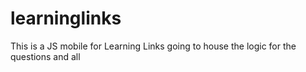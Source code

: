 # learninglinks
This is a JS mobile for Learning Links going to house the logic for the questions and all
